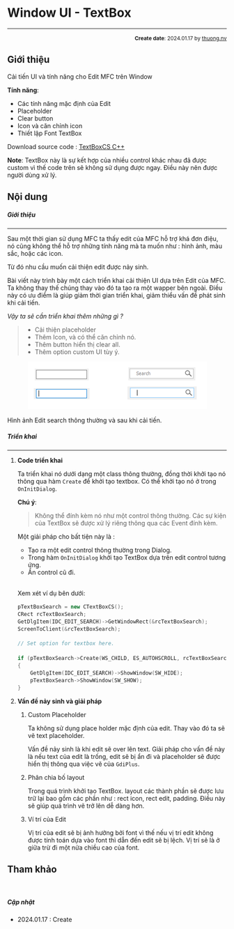 #  Window UI - TextBox
---
<p style="text-align: right; font-size:12px;">
<b>Create date</b>: 2024.01.17 by <a href="#">thuong.nv</a>
</p>

## Giới thiệu

Cải tiến UI và tính năng cho Edit MFC trên Window

**Tính năng**:
* Các tính năng mặc định của Edit
* Placeholder
* Clear button
* Icon và căn chỉnh icon
* Thiết lập Font TextBox

Download source code : <a href="./src/TextBoxCS.rar" download>TextBoxCS C++</a>

**Note**: TextBox này là sự kết hợp của nhiều control khác nhau đã được custom vì thế code trên sẽ không sử dụng được ngay. Điều này nên được người dùng xử lý.

## Nội dung

##### Giới thiệu
---

Sau một thời gian sử dụng MFC ta thấy edit của MFC hỗ trợ khá đơn điệu, nó cũng không thể hỗ trợ những tính năng mà ta muốn như : hình ảnh, màu sắc, hoặc các icon.

Từ đó nhu cầu muốn cải thiện edit được nảy sinh.

Bài viết này trình bày một cách triển khai cải thiện UI dựa trên Edit của MFC. Ta không thay thế chúng thay vào đó ta tạo ra một wapper bên ngoài. Điều này có ưu điểm là giúp giảm thời gian triển khai, giảm thiểu vấn đề phát sinh khi cải tiến.

_Vậy ta sẽ cần triển khai thêm những gì ?_

> - Cải thiện placeholder
> - Thêm Icon, và có thể căn chỉnh nó.
> - Thêm button hiển thị clear all.
> - Thêm option custom UI tùy ý.

<p align="center">
    <img src="./image/edit_cmp.png" />
</p>

Hình ảnh Edit search thông thường và sau khi cải tiến.

##### Triển khai
---

1. <b>Code triển khai</b><a id="Code"></a>


    Ta triển khai nó dưới dạng một class thông thường, đồng thời khởi tạo nó thông qua hàm ```Create``` để khởi tạo textbox. Có thể khởi tạo nó ở trong ```OnInitDialog```.

    **Chú ý**: 
    > Không thể đính kèm nó như một control thông thường. Các sự kiện của TextBox sẽ được xử lý riêng thông qua các Event đính kèm.

    Một giải pháp cho bất tiện này là :

    - Tạo ra một edit control thông thường trong Dialog.
    - Trong hàm ```OnInitDialog``` khởi tạo TextBox dựa trên edit control tương ứng.
    - Ẩn control cũ đi.

    </br>

    Xem xét ví dụ bên dưới:
    ``` cpp
    pTextBoxSearch = new CTextBoxCS();
	CRect rcTextBoxSearch;
	GetDlgItem(IDC_EDIT_SEARCH)->GetWindowRect(&rcTextBoxSearch);
	ScreenToClient(&rcTextBoxSearch);

    // Set option for textbox here.

	if (pTextBoxSearch->Create(WS_CHILD, ES_AUTOHSCROLL, rcTextBoxSearch, this, IDC_EDIT_SEARCH, _T(""), 85))
	{
		GetDlgItem(IDC_EDIT_SEARCH)->ShowWindow(SW_HIDE);
		pTextBoxSearch->ShowWindow(SW_SHOW);
	}
    ```

1. <b>Vấn đề nảy sinh và giải pháp</b><a id="proandsol"></a>

    1. Custom Placeholder

        Ta không sử dụng place holder mặc định của edit. Thay vào đó ta sẽ vẽ text placeholder.
        
        Vấn đề nảy sinh là khi edit sẽ over lên text. Giải pháp cho vấn đề này là nếu text của edit là trống, edit sẽ bị ẩn đi và placeholder sẽ được hiển thị thông qua việc vẽ của ```GdiPlus```.

    1. Phân chia bố layout

        Trong quá trình khởi tạo TextBox. layout các thành phần sẽ được lưu trữ lại bao gồm các phần như : rect icon, rect edit, padding. Điều này sẽ giúp quá trình vẽ trở lên dễ dàng hơn.

    1. Ví trí của Edit

        Vị trí của edit sẽ bị ảnh hưởng bởi font vì thế nếu vị trí edit không được tính toán dựa vào font thì dẫn đến edit sẽ bị lệch. Vị trí sẽ là ở giữa trừ đi một nửa chiều cao của font.


## Tham khảo



</br><!--Section-->

##### Cập nhật

- 2024.01.17 : Create

